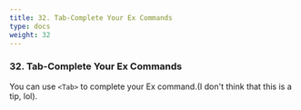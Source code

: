 ```yaml
---
title: 32. Tab-Complete Your Ex Commands
type: docs
weight: 32
---
```


### 32. Tab-Complete Your Ex Commands

You can use `<Tab>` to complete your Ex command.(I don't think that this is a tip, lol).

